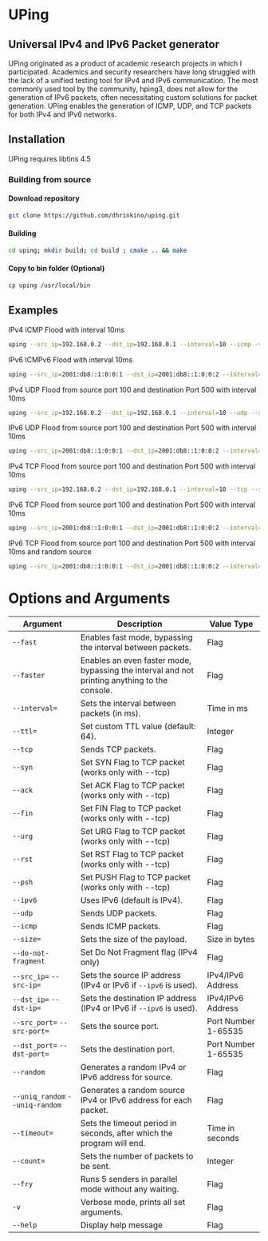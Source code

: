 # UPing
## Universal IPv4 and IPv6 Packet generator

UPing originated as a product of academic research projects in which I participated. Academics and security researchers have long struggled with the lack of a unified testing tool for IPv4 and IPv6 communication. The most commonly used tool by the community, hping3, does not allow for the generation of IPv6 packets, often necessitating custom solutions for packet generation. UPing enables the generation of ICMP, UDP, and TCP packets for both IPv4 and IPv6 networks.

## Installation

UPing requires libtins 4.5

### Building from source
#### Download repository
```bash
git clone https://github.com/dhrinkino/uping.git
```
#### Building
```bash
cd uping; mkdir build; cd build ; cmake .. && make 
```
#### Copy to bin folder (Optional)
```bash
cp uping /usr/local/bin
```

## Examples 

IPv4 ICMP Flood with interval 10ms 
```bash
uping --src_ip=192.168.0.2 --dst_ip=192.168.0.1 --interval=10 --icmp -v 
```

IPv6 ICMPv6 Flood with interval 10ms
```bash
uping --src_ip=2001:db8::1:0:0:1 --dst_ip=2001:db8::1:0:0:2 --interval=10 --icmp --ipv6 -v 
```

IPv4 UDP Flood from source port 100 and destination Port 500 with interval 10ms
```bash
uping --src_ip=192.168.0.2 --dst_ip=192.168.0.1 --interval=10 --udp --src_port=100 --dst_port=500 -v
```

IPv6 UDP Flood from source port 100 and destination Port 500 with interval 10ms
```bash
uping --src_ip=2001:db8::1:0:0:1 --dst_ip=2001:db8::1:0:0:2 --interval=10 --udp --src_port=100 --dst_port=500 --ipv6 -v

```
IPv4 TCP Flood from source port 100 and destination Port 500 with interval 10ms
```bash
uping --src_ip=192.168.0.2 --dst_ip=192.168.0.1 --interval=10 --tcp --src_port=100 --dst_port=500 --ipv6 -v 

```
IPv6 TCP Flood from source port 100 and destination Port 500 with interval 10ms
```bash
uping --src_ip=2001:db8::1:0:0:1 --dst_ip=2001:db8::1:0:0:2 --interval=10 --tcp --src_port=100 --dst_port=500 --ipv6 -v 
```

IPv6 TCP Flood from source port 100 and destination Port 500 with interval 10ms and random source
```bash
uping --src_ip=2001:db8::1:0:0:1 --dst_ip=2001:db8::1:0:0:2 --interval=10 --tcp --src_port=100 --dst_port=500 --ipv6 -v --random
```

# Options and Arguments

| Argument                        | Description                                                                                   | Value Type          |
|---------------------------------|-----------------------------------------------------------------------------------------------|---------------------|
| `--fast`                        | Enables fast mode, bypassing the interval between packets.                                    | Flag                |
| `--faster`                      | Enables an even faster mode, bypassing the interval and not printing anything to the console. | Flag                |
| `--interval=`                   | Sets the interval between packets (in ms).                                                    | Time in ms          |
| `--ttl=`                        | Set custom TTL value (default: 64).                                                           | Integer             |
| `--tcp`                         | Sends TCP packets.                                                                            | Flag                |
| `--syn`                         | Set SYN Flag to TCP packet (works only with --tcp)                                            | Flag                |
| `--ack`                         | Set ACK Flag to TCP packet (works only with --tcp)                                            | Flag                |
| `--fin`                         | Set FIN Flag to TCP packet (works only with --tcp)                                            | Flag                |
| `--urg`                         | Set URG Flag to TCP packet (works only with --tcp)                                            | Flag                |
| `--rst`                         | Set RST Flag to TCP packet (works only with --tcp)                                            | Flag                |
| `--psh`                         | Set PUSH Flag to TCP packet (works only with --tcp)                                           | Flag                |
| `--ipv6`                        | Uses IPv6 (default is IPv4).                                                                  | Flag                |
| `--udp`                         | Sends UDP packets.                                                                            | Flag                |
| `--icmp`                        | Sends ICMP packets.                                                                           | Flag                |
| `--size=`                       | Sets the size of the payload.                                                                 | Size in bytes       |
| `--do-not-fragment`             | Set Do Not Fragment flag (IPv4 only)                                                          | Flag                |
| `--src_ip=` `--src-ip=`         | Sets the source IP address (IPv4 or IPv6 if `--ipv6` is used).                                | IPv4/IPv6 Address   |
| `--dst_ip=`  `--dst-ip=`        | Sets the destination IP address (IPv4 or IPv6 if `--ipv6` is used).                           | IPv4/IPv6 Address   |
| `--src_port=` `--src-port=`     | Sets the source port.                                                                         | Port Number 1-65535 |
| `--dst_port=`  `--dst-port=`    | Sets the destination port.                                                                    | Port Number 1-65535 |
| `--random`                      | Generates a random IPv4 or IPv6 address for source.                                           | Flag                |
| `--uniq_random` `--uniq-random` | Generates a random source IPv4 or IPv6 address for each packet.                               | Flag                |
| `--timeout=`                    | Sets the timeout period in seconds, after which the program will end.                         | Time in seconds     |
| `--count=`                      | Sets the number of packets to be sent.                                                        | Integer             |
| `--fry`                         | Runs 5 senders in parallel mode without any waiting.                                          | Flag                |
| `-v`                            | Verbose mode, prints all set arguments.                                                       | Flag                |
| `--help`                        | Display help message                                                                          | Flag                |
